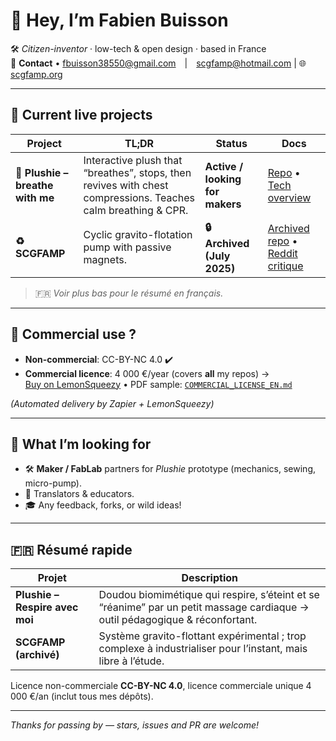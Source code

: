 # 👋 Hey, I’m **Fabien Buisson**

🛠️ _Citizen-inventor_ · low-tech & open design · based in France  
💌 **Contact** • fbuisson38550@gmail.com | scgfamp@hotmail.com | 🌐 [scgfamp.org](https://scgfamp.org)

---

## 🚀 Current live projects

| Project | TL;DR | Status | Docs |
|---------|-------|--------|------|
| **🎈 Plushie – breathe with me** | Interactive plush that “breathes”, stops, then revives with chest compressions. Teaches calm breathing & CPR. | **Active / looking for makers** | [Repo](https://github.com/f-buisson/plushie-breathe-with-me) • [Tech overview](https://github.com/f-buisson/plushie-breathe-with-me/blob/main/tech/DOUDOU_TECH_OVERVIEW.md) |
| **♻️ SCGFAMP** | Cyclic gravito-flotation pump with passive magnets. | **🔒 Archived (July 2025)** | [Archived repo](https://github.com/f-buisson/SCGFAMP-ARCHIVED) • [Reddit critique](https://www.reddit.com/r/lowtech/comments/1lq7z74/) |

> 🇫🇷 _Voir plus bas pour le résumé en français._

---

## 💼 Commercial use ?

- **Non-commercial**: CC-BY-NC 4.0 ✔️  
- **Commercial licence**: 4 000 €/year (covers **all** my repos) →  
  [Buy on LemonSqueezy](https://f-buisson.lemonsqueezy.com/buy/8430de49-9b31-4802-a4e6-0b24f769aad) • PDF sample: [`COMMERCIAL_LICENSE_EN.md`](https://github.com/f-buisson/plushie-breathe-with-me/blob/main/governance/COMMERCIAL_LICENSE_EN.md)  

*(Automated delivery by Zapier + LemonSqueezy)*

---

## 🧩 What I’m looking for

- 🛠️ **Maker / FabLab** partners for _Plushie_ prototype (mechanics, sewing, micro-pump).  
- 🤝 Translators & educators.  
- 🎓 Any feedback, forks, or wild ideas!

---

## 🇫🇷 Résumé rapide

| Projet | Description |
|--------|-------------|
| **Plushie – Respire avec moi** | Doudou biomimétique qui respire, s’éteint et se “réanime” par un petit massage cardiaque → outil pédagogique & réconfortant. |
| **SCGFAMP (archivé)** | Système gravito-flottant expérimental ; trop complexe à industrialiser pour l’instant, mais libre à l’étude. |

Licence non-commerciale **CC-BY-NC 4.0**, licence commerciale unique 4 000 €/an (inclut tous mes dépôts).

---

_Thanks for passing by — stars, issues and PR are welcome!_
